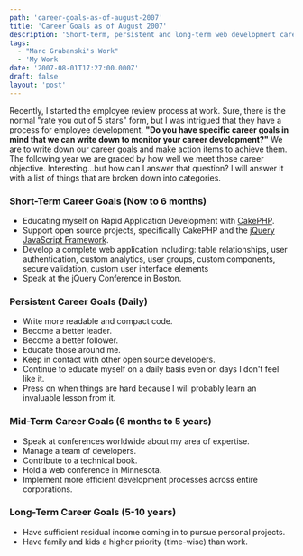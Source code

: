 ```yaml
---
path: 'career-goals-as-of-august-2007'
title: 'Career Goals as of August 2007'
description: 'Short-term, persistent and long-term web development career goals as of August, 2007.'
tags:
  - "Marc Grabanski's Work"
  - 'My Work'
date: '2007-08-01T17:27:00.000Z'
draft: false
layout: 'post'
---
```


Recently, I started the employee review process at work. Sure, there is the normal "rate you out of 5 stars" form, but I was intrigued that they have a process for employee development. **"Do you have specific career goals in mind that we can write down to monitor your career development?"** We are to write down our career goals and make action items to achieve them. The following year we are graded by how well we meet those career objective. Interesting...but how can I answer that question? I will answer it with a list of things that are broken down into categories.

### Short-Term Career Goals (Now to 6 months)

- Educating myself on Rapid Application Development with [CakePHP](http://cakephp.org).
- Support open source projects, specifically CakePHP and the [jQuery JavaScript Framework](http://jquery.com).
- Develop a complete web application including: table relationships, user authentication, custom analytics, user groups, custom components, secure validation, custom user interface elements
- Speak at the jQuery Conference in Boston.

### Persistent Career Goals (Daily)

- Write more readable and compact code.
- Become a better leader.
- Become a better follower.
- Educate those around me.
- Keep in contact with other open source developers.
- Continue to educate myself on a daily basis even on days I don't feel like it.
- Press on when things are hard because I will probably learn an invaluable lesson from it.

### Mid-Term Career Goals (6 months to 5 years)

- Speak at conferences worldwide about my area of expertise.
- Manage a team of developers.
- Contribute to a technical book.
- Hold a web conference in Minnesota.
- Implement more efficient development processes across entire corporations.

### Long-Term Career Goals (5-10 years)

- Have sufficient residual income coming in to pursue personal projects.
- Have family and kids a higher priority (time-wise) than work.
